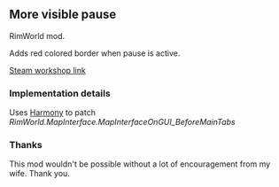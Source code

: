 ## More visible pause

RimWorld mod.

Adds red colored border when pause is active.

[Steam workshop link]

### Implementation details

Uses [Harmony] to patch _RimWorld.MapInterface.MapInterfaceOnGUI_BeforeMainTabs_

### Thanks

This mod wouldn't be possible without a lot of encouragement from my wife. 
Thank you. 

[Harmony]: https://github.com/pardeike/Harmony
[Steam workshop link]: (https://steamcommunity.com/sharedfiles/filedetails/?id=1736472227)